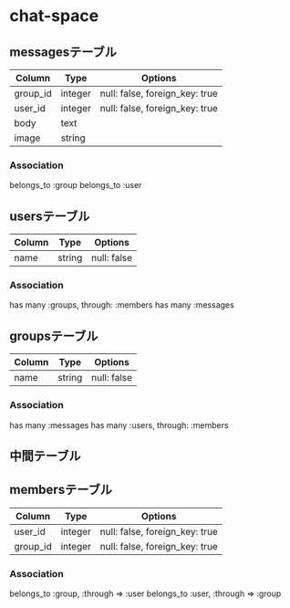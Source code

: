 # chat-space

## messagesテーブル
|Column|Type|Options|
|------|----|-------|
|group_id|integer|null: false, foreign_key: true|
|user_id|integer|null: false, foreign_key: true|
|body|text||
|image|string||

### Association
belongs_to :group
belongs_to :user



## usersテーブル
|Column|Type|Options|
|------|----|-------|
|name|string|null: false|

### Association
has many :groups, through: :members
has many :messages



## groupsテーブル
|Column|Type|Options|
|------|----|-------|
|name|string|null: false|

### Association
has many :messages
has many :users, through: :members



## 中間テーブル
## membersテーブル
|Column|Type|Options|
|------|----|-------|
|user_id|integer|null: false, foreign_key: true|
|group_id|integer|null: false, foreign_key: true|

### Association
belongs_to :group, :through => :user
belongs_to :user, :through => :group